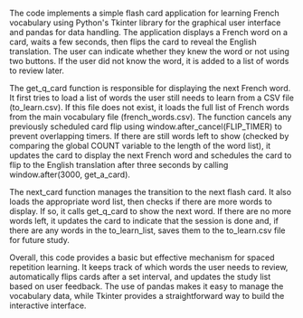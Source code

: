 The code implements a simple flash card application for learning French vocabulary using Python's Tkinter library for the graphical user interface and pandas for data handling. The application displays a French word on a card, waits a few seconds, then flips the card to reveal the English translation. The user can indicate whether they knew the word or not using two buttons. If the user did not know the word, it is added to a list of words to review later.

The get_q_card function is responsible for displaying the next French word. It first tries to load a list of words the user still needs to learn from a CSV file (to_learn.csv). If this file does not exist, it loads the full list of French words from the main vocabulary file (french_words.csv). The function cancels any previously scheduled card flip using window.after_cancel(FLIP_TIMER) to prevent overlapping timers. If there are still words left to show (checked by comparing the global COUNT variable to the length of the word list), it updates the card to display the next French word and schedules the card to flip to the English translation after three seconds by calling window.after(3000, get_a_card).

The next_card function manages the transition to the next flash card. It also loads the appropriate word list, then checks if there are more words to display. If so, it calls get_q_card to show the next word. If there are no more words left, it updates the card to indicate that the session is done and, if there are any words in the to_learn_list, saves them to the to_learn.csv file for future study.

Overall, this code provides a basic but effective mechanism for spaced repetition learning. It keeps track of which words the user needs to review, automatically flips cards after a set interval, and updates the study list based on user feedback. The use of pandas makes it easy to manage the vocabulary data, while Tkinter provides a straightforward way to build the interactive interface.